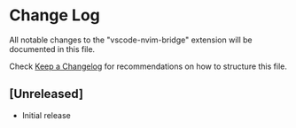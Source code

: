 # Change Log

All notable changes to the "vscode-nvim-bridge" extension will be documented in this file.

Check [Keep a Changelog](http://keepachangelog.com/) for recommendations on how to structure this file.

## [Unreleased]

- Initial release